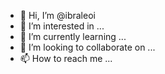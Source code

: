 - 👋 Hi, I’m @ibraleoi
- 👀 I’m interested in ...
- 🌱 I’m currently learning ...
- 💞️ I’m looking to collaborate on ...
- 📫 How to reach me ...

<!---
ibraleoi/ibraleoi is a ✨ special ✨ repository because its `README.md` (this file) appears on your GitHub profile.
You can click the Preview link to take a look at your changes.
--->
